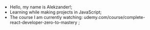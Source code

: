 - Hello, my name is Alekzander!;
- Learning while making projects in JavaScript;
- The course I am currently watching: udemy.com/course/complete-react-developer-zero-to-mastery ;

<!---
F4HH0oF/F4HH0oF is a ✨ special ✨ repository because its `README.md` (this file) appears on your GitHub profile.
You can click the Preview link to take a look at your changes.
--->
